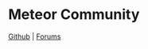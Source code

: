 # Meteor Community

[Github](https://github.com/Meteor-Community-Packages) | [Forums](https://forums.meteor.com)
